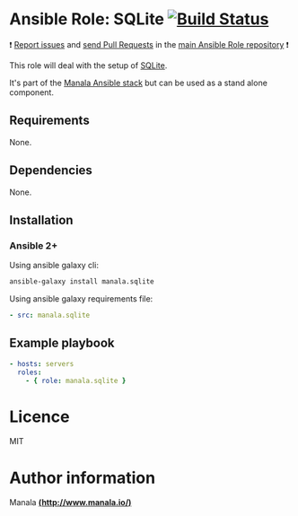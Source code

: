 # Ansible Role: SQLite [![Build Status](https://travis-ci.org/manala/ansible-role-sqlite.svg?branch=master)](https://travis-ci.org/manala/ansible-role-sqlite)

:exclamation: [Report issues](https://github.com/manala/ansible-roles/issues) and [send Pull Requests](https://github.com/manala/ansible-roles/pulls) in the [main Ansible Role repository](https://github.com/manala/ansible-roles) :exclamation:

This role will deal with the setup of [SQLite](https://www.sqlite.org/).

It's part of the [Manala Ansible stack](http://www.manala.io) but can be used as a stand alone component.

## Requirements

None.

## Dependencies

None.

## Installation

### Ansible 2+

Using ansible galaxy cli:

```bash
ansible-galaxy install manala.sqlite
```

Using ansible galaxy requirements file:

```yaml
- src: manala.sqlite
```

## Example playbook

```yaml
- hosts: servers
  roles:
    - { role: manala.sqlite }
```

# Licence

MIT

# Author information

Manala [**(http://www.manala.io/)**](http://www.manala.io)
